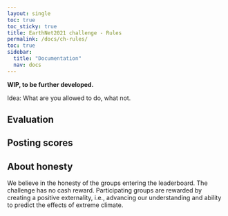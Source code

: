 ```yaml
---
layout: single
toc: true
toc_sticky: true
title: EarthNet2021 challenge - Rules
permalink: /docs/ch-rules/
toc: true
sidebar:
  title: "Documentation"
  nav: docs
---
```

**WIP, to be further developed.**

Idea: What are you allowed to do, what not.

## Evaluation

## Posting scores

## About honesty
We believe in the honesty of the groups entering the leaderboard. The challenge has no cash reward. Participating groups are rewarded by creating a positive externality, i.e., advancing our understanding and ability to predict the effects of extreme climate. 
